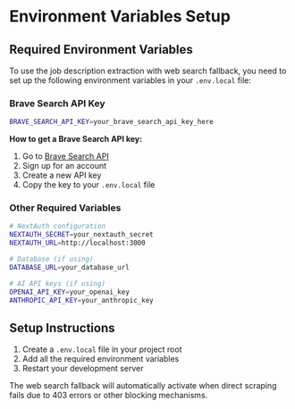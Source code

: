 # Environment Variables Setup

## Required Environment Variables

To use the job description extraction with web search fallback, you need to set up the following environment variables in your `.env.local` file:

### Brave Search API Key
```bash
BRAVE_SEARCH_API_KEY=your_brave_search_api_key_here
```

**How to get a Brave Search API key:**
1. Go to [Brave Search API](https://api.search.brave.com/)
2. Sign up for an account
3. Create a new API key
4. Copy the key to your `.env.local` file

### Other Required Variables
```bash
# NextAuth configuration
NEXTAUTH_SECRET=your_nextauth_secret
NEXTAUTH_URL=http://localhost:3000

# Database (if using)
DATABASE_URL=your_database_url

# AI API keys (if using)
OPENAI_API_KEY=your_openai_key
ANTHROPIC_API_KEY=your_anthropic_key
```

## Setup Instructions

1. Create a `.env.local` file in your project root
2. Add all the required environment variables
3. Restart your development server

The web search fallback will automatically activate when direct scraping fails due to 403 errors or other blocking mechanisms. 